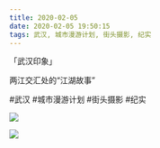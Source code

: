 ```yaml
---
title: 2020-02-05
date: 2020-02-05 19:50:15
tags: 武汉, 城市漫游计划, 街头摄影, 纪实
---
```


<p>「武汉印象」</p> 
<p>两江交汇处的“江湖故事”</p>

#武汉 #城市漫游计划 #街头摄影 #纪实

![](/assets/images/2020/02/358390b48ac0e01731710f8be4d02986.jpg)

![](/assets/images/2020/02/8e6db3f9424f98e58a73d5c16d212842.jpg)

